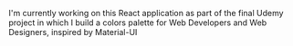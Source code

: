 I'm currently working on this React application as part of the final Udemy project in which I build a colors palette for Web Developers and Web Designers, inspired by Material-UI

